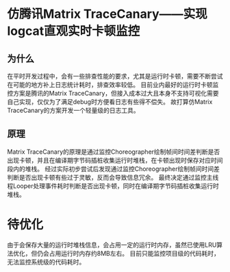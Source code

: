 # 仿腾讯Matrix TraceCanary——实现logcat直观实时卡顿监控

## 为什么

在平时开发过程中，会有一些排查性能的要求，尤其是运行时卡顿，需要不断尝试在可能的地方补上日志统计耗时，排查效率较低。
目前业内最好的运行时卡顿监控方案是腾讯的Matrix TraceCanary，但接入成本过大且本身不支持可视化需要自己实现，仅仅为了满足debug时方便看日志有些得不偿失。
故打算仿Matrix TraceCanary的方案开发一个轻量级的日志工具。

## 原理

Matrix TraceCanary的原理是通过监控Choreographer绘制帧间时间差判断是否出现卡顿，并且在编译期字节码插桩收集运行时堆栈，在卡顿出现时保存对应时间段内的堆栈。
经过实际初步尝试后发现通过监控Choreographer绘制帧间时间差判断是否出现卡顿有些过于灵敏，反而会导致信息冗余。
最终决定通过监控主线程Looper处理事件耗时判断是否出现卡顿，同时在编译期字节码插桩收集运行时堆栈。

# 待优化
由于会保存大量的运行时堆栈信息，会占用一定的运行时内存，虽然已使用LRU算法优化，但仍会占用运行时内存约8MB左右。
目前只能监控项目级的代码耗时，无法监控系统级的代码耗时。